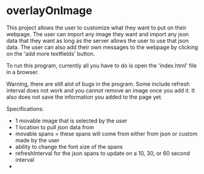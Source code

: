 # overlayOnImage
This project allows the user to customize what they want to put on their webpage. The user can import any image they want and import any json data that they want as long as the server allows the user to use that json data. The user can also add their own messages to the webpage by clicking on the 'add more textfields' button. 

To run this program, currently all you have to do is open the 'index.html' file in a browser. 

Warning, there are still alot of bugs in the program. Some include refresh interval does not work and you cannot remove an image once you add it. It also does not save the information you added to the page yet.  


Specifications: 

- 1 movable image that is selected by the user
- 1 location to pull json data from
- movable spans = these spans will come from either from json or custom made by the user
- ability to change the font size of the spans
- refreshInterval for the json spans to update on a 10, 30, or 60 second interval
- 






















